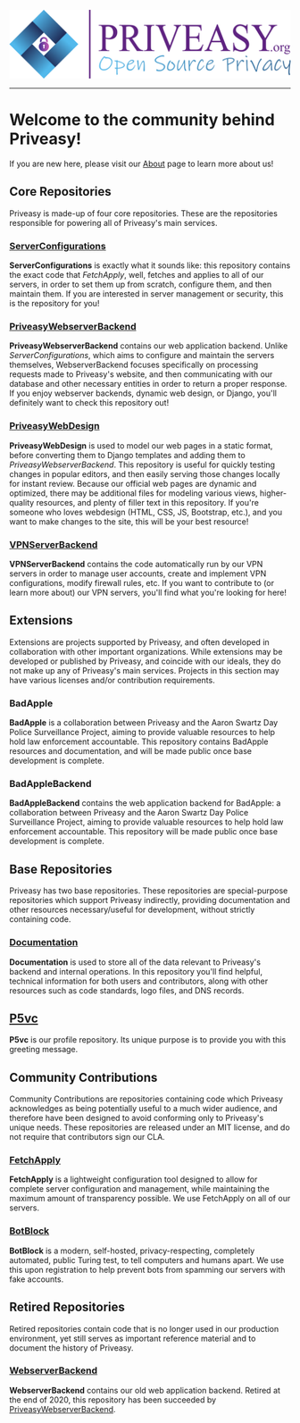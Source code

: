 ![](https://raw.githubusercontent.com/P5vc/Documentation/master/Logo/LogoWithURLTextHighResolutionRender.png)

------------

# Welcome to the community behind Priveasy!

If you are new here, please visit our [About](https://github.com/P5vc/Documentation/blob/master/About/About.md#overview "About") page to learn more about us!

## Core Repositories

Priveasy is made-up of four core repositories. These are the repositories responsible for powering all of Priveasy's main services.

### [ServerConfigurations](https://github.com/P5vc/ServerConfigurations "ServerConfigurations")

**ServerConfigurations** is exactly what it sounds like: this repository contains the exact code that *FetchApply*, well, fetches and applies to all of our servers, in order to set them up from scratch, configure them, and then maintain them. If you are interested in server management or security, this is the repository for you!

### [PriveasyWebserverBackend](https://github.com/P5vc/PriveasyWebserverBackend "PriveasyWebserverBackend")

**PriveasyWebserverBackend** contains our web application backend. Unlike *ServerConfigurations*, which aims to configure and maintain the servers themselves, WebserverBackend focuses specifically on processing requests made to Priveasy's website, and then communicating with our database and other necessary entities in order to return a proper response. If you enjoy webserver backends, dynamic web design, or Django, you'll definitely want to check this repository out!

### [PriveasyWebDesign](https://github.com/P5vc/PriveasyWebDesign "PriveasyWebDesign")

**PriveasyWebDesign** is used to model our web pages in a static format, before converting them to Django templates and adding them to *PriveasyWebserverBackend*. This repository is useful for quickly testing changes in popular editors, and then easily serving those changes locally for instant review. Because our official web pages are dynamic and optimized, there may be additional files for modeling various views, higher-quality resources, and plenty of filler text in this repository. If you're someone who loves webdesign (HTML, CSS, JS, Bootstrap, etc.), and you want to make changes to the site, this will be your best resource!

### [VPNServerBackend](https://github.com/P5vc/VPNServerBackend "VPNServerBackend")

**VPNServerBackend** contains the code automatically run by our VPN servers in order to manage user accounts, create and implement VPN configurations, modify firewall rules, etc. If you want to contribute to (or learn more about) our VPN servers, you'll find what you're looking for here!

## Extensions

Extensions are projects supported by Priveasy, and often developed in collaboration with other important organizations. While extensions may be developed or published by Priveasy, and coincide with our ideals, they do not make up any of Priveasy's main services. Projects in this section may have various licenses and/or contribution requirements.

### BadApple

**BadApple** is a collaboration between Priveasy and the Aaron Swartz Day Police Surveillance Project, aiming to provide valuable resources to help hold law enforcement accountable. This repository contains BadApple resources and documentation, and will be made public once base development is complete.

### BadAppleBackend

**BadAppleBackend** contains the web application backend for BadApple: a collaboration between Priveasy and the Aaron Swartz Day Police Surveillance Project, aiming to provide valuable resources to help hold law enforcement accountable. This repository will be made public once base development is complete.

## Base Repositories

Priveasy has two base repositories. These repositories are special-purpose repositories which support Priveasy indirectly, providing documentation and other resources necessary/useful for development, without strictly containing code.

### [Documentation](https://github.com/P5vc/Documentation "Documentation")

**Documentation** is used to store all of the data relevant to Priveasy's backend and internal operations. In this repository you'll find helpful, technical information for both users and contributors, along with other resources such as code standards, logo files, and DNS records.

## [P5vc](https://github.com/P5vc/P5vc "P5vc")

**P5vc** is our profile repository. Its unique purpose is to provide you with this greeting message.

## Community Contributions

Community Contributions are repositories containing code which Priveasy acknowledges as being potentially useful to a much wider audience, and therefore have been designed to avoid conforming only to Priveasy's unique needs. These repositories are released under an MIT license, and do not require that contributors sign our CLA.

### [FetchApply](https://github.com/P5vc/FetchApply "FetchApply")

**FetchApply** is a lightweight configuration tool designed to allow for complete server configuration and management, while maintaining the maximum amount of transparency possible. We use FetchApply on all of our servers.

### [BotBlock](https://github.com/P5vc/BotBlock "BotBlock")

**BotBlock** is a modern, self-hosted, privacy-respecting, completely automated, public Turing test, to tell computers and humans apart. We use this upon registration to help prevent bots from spamming our servers with fake accounts.

## Retired Repositories

Retired repositories contain code that is no longer used in our production environment, yet still serves as important reference material and to document the history of Priveasy.

### [WebserverBackend](https://github.com/P5vc/WebserverBackend "WebserverBackend")

**WebserverBackend** contains our old web application backend. Retired at the end of 2020, this repository has been succeeded by [PriveasyWebserverBackend](https://github.com/P5vc/PriveasyWebserverBackend "PriveasyWebserverBackend").
